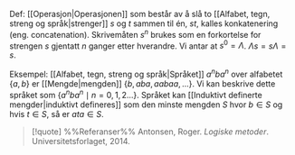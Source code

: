 Def:
[[Operasjon|Operasjonen]] som består av å slå to [[Alfabet, tegn, streng og språk|strenger]] $s$ og $t$ sammen til én, $st$, kalles konkatenering (eng. concatenation). Skrivemåten $s^n$ brukes som en forkortelse for strengen $s$ gjentatt $n$ ganger etter hverandre. Vi antar at $s^0=\Lambda$. $\Lambda s=s\Lambda=s$. 

Eksempel:
[[Alfabet, tegn, streng og språk|Språket]] $a^nba^n$ over alfabetet $\{a,b\}$ er [[Mengde|mengden]] $\{b,aba,aabaa,\ldots\}$. Vi kan beskrive dette språket som $\{a^nba^n\mid n=0,1,2\ldots\}$. Språket kan [[Induktivt definerte mengder|induktivt defineres]] som den minste mengden $S$ hvor $b\in S$ og hvis $t\in S$, så er $ata\in S$.

> [!quote] %%Referanser%%
Antonsen, Roger. *Logiske metoder*. Universitetsforlaget, 2014.